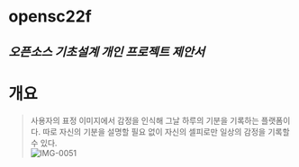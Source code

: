 opensc22f
=========
*오픈소스 기초설계 개인 프로젝트 제안서*
-----------------------------------

# 개요
> 사용자의 표정 이미지에서 감정을 인식해 그날 하루의 기분을 기록하는 플랫폼이다. 따로 자신의 기분을 설명할 필요 없이 자신의 셀피로만 일상의 감정을 기록할 수 있다.   
> ![IMG-0051](https://user-images.githubusercontent.com/101104393/195854431-0c757d1b-3f6f-4bd7-b1b1-f2b0fa0d9f22.JPG "")
